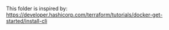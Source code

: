 This folder is inspired by:
https://developer.hashicorp.com/terraform/tutorials/docker-get-started/install-cli
